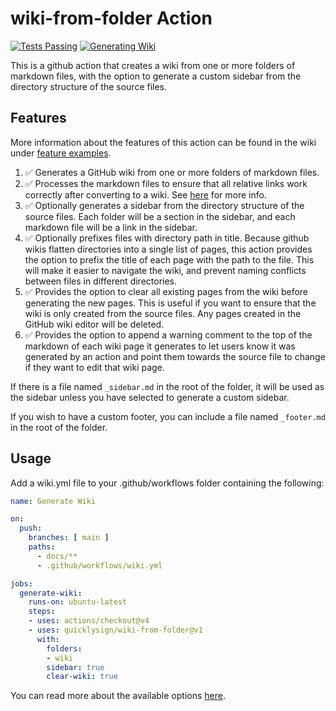 # wiki-from-folder Action
[![Tests Passing](https://github.com/quicklysign/wiki-from-folder/actions/workflows/coverage.yml/badge.svg)](https://github.com/quicklysign/wiki-from-folder/actions/workflows/coverage.yml)
[![Generating Wiki](https://github.com/quicklysign/wiki-from-folder/actions/workflows/wiki.yml/badge.svg)](https://github.com/quicklysign/wiki-from-folder/actions/workflows/wiki.yml)

This is a github action that creates a wiki from one or more folders of markdown files, with the option to generate a custom sidebar from the directory structure of the source files.

## Features
More information about the features of this action can be found in the wiki under [feature examples](/quicklysign/wiki-from-folder/wiki/features).
1. ✅ Generates a GitHub wiki from one or more folders of markdown files.
1. ✅ Processes the markdown files to ensure that all relative links work correctly after converting to a wiki. See [here](/quicklysign/wiki-from-folder/wiki/link-processing) for more info.
1. ✅ Optionally generates a sidebar from the directory structure of the source files. Each folder will be a section in the sidebar, and each markdown file will be a link in the sidebar.
1. ✅ Optionally prefixes files with directory path in title. Because github wikis flatten directories into a single list of pages, this action provides the option to prefix the title of each page with the path to the file. This will make it easier to navigate the wiki, and prevent naming conflicts between files in different directories.
1. ✅ Provides the option to clear all existing pages from the wiki before generating the new pages. This is useful if you want to ensure that the wiki is only created from the source files. Any pages created in the GitHub wiki editor will be deleted.
1. ✅ Provides the option to append a warning comment to the top of the markdown of each wiki page it generates to let users know it was generated by an action and point them towards the source file to change if they want to edit that wiki page.

If there is a file named `_sidebar.md` in the root of the folder, it will be used as the sidebar unless you have selected to generate a custom sidebar.

If you wish to have a custom footer, you can include a file named `_footer.md` in the root of the folder.

## Usage
Add a wiki.yml file to your .github/workflows folder containing the following:
```yaml
name: Generate Wiki

on:
  push:
    branches: [ main ]
    paths:
      - docs/**
      - .github/workflows/wiki.yml

jobs:
  generate-wiki:
    runs-on: ubuntu-latest
    steps:
    - uses: actions/checkout@v4
    - uses: quicklysign/wiki-from-folder@v1
      with:
        folders:
        - wiki
        sidebar: true
        clear-wiki: true
```

You can read more about the available options [here](/quicklysign/wiki-from-folder/wiki).